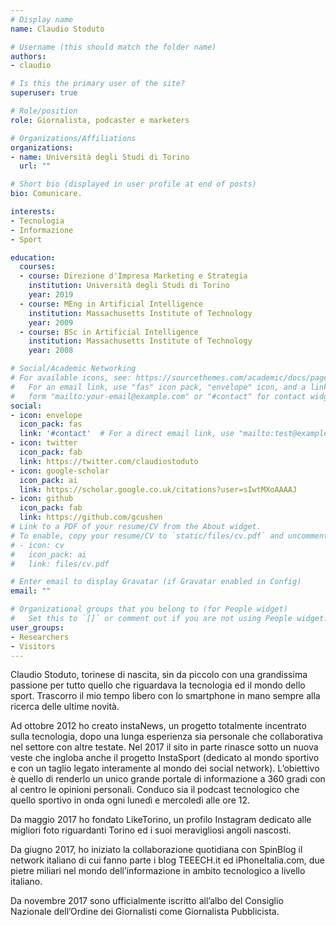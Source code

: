 ```yaml
---
# Display name
name: Claudio Stoduto

# Username (this should match the folder name)
authors:
- claudio

# Is this the primary user of the site?
superuser: true

# Role/position
role: Giornalista, podcaster e marketers

# Organizations/Affiliations
organizations:
- name: Università degli Studi di Torino
  url: ""

# Short bio (displayed in user profile at end of posts)
bio: Comunicare.

interests:
- Tecnologia
- Informazione
- Sport

education:
  courses:
  - course: Direzione d'Impresa Marketing e Strategia
    institution: Università degli Studi di Torino
    year: 2019
  - course: MEng in Artificial Intelligence
    institution: Massachusetts Institute of Technology
    year: 2009
  - course: BSc in Artificial Intelligence
    institution: Massachusetts Institute of Technology
    year: 2008

# Social/Academic Networking
# For available icons, see: https://sourcethemes.com/academic/docs/page-builder/#icons
#   For an email link, use "fas" icon pack, "envelope" icon, and a link in the
#   form "mailto:your-email@example.com" or "#contact" for contact widget.
social:
- icon: envelope
  icon_pack: fas
  link: '#contact'  # For a direct email link, use "mailto:test@example.org".
- icon: twitter
  icon_pack: fab
  link: https://twitter.com/claudiostoduto
- icon: google-scholar
  icon_pack: ai
  link: https://scholar.google.co.uk/citations?user=sIwtMXoAAAAJ
- icon: github
  icon_pack: fab
  link: https://github.com/gcushen
# Link to a PDF of your resume/CV from the About widget.
# To enable, copy your resume/CV to `static/files/cv.pdf` and uncomment the lines below.
# - icon: cv
#   icon_pack: ai
#   link: files/cv.pdf

# Enter email to display Gravatar (if Gravatar enabled in Config)
email: ""

# Organizational groups that you belong to (for People widget)
#   Set this to `[]` or comment out if you are not using People widget.
user_groups:
- Researchers
- Visitors
---
```


Claudio Stoduto, torinese di nascita, sin da piccolo con una grandissima passione per tutto quello che riguardava la tecnologia ed il mondo dello sport. Trascorro il mio tempo libero con lo smartphone in mano sempre alla ricerca delle ultime novità. 

Ad ottobre 2012 ho creato instaNews, un progetto totalmente incentrato sulla tecnologia, dopo una lunga esperienza sia personale che collaborativa nel settore con altre testate. Nel 2017 il sito in parte rinasce sotto un nuova veste che ingloba anche il progetto InstaSport (dedicato al mondo sportivo e con un taglio legato interamente al mondo dei social network). L’obiettivo è quello di renderlo un unico grande portale di informazione a 360 gradi con al centro le opinioni personali. Conduco sia il podcast tecnologico che quello sportivo in onda ogni lunedì e mercoledì alle ore 12.

Da maggio 2017 ho fondato LikeTorino, un profilo Instagram dedicato alle migliori foto riguardanti Torino ed i suoi meravigliosi angoli nascosti. 

Da giugno 2017, ho iniziato la collaborazione quotidiana con SpinBlog il network italiano di cui fanno parte i blog TEEECH.it ed iPhoneItalia.com, due pietre miliari nel mondo dell’informazione in ambito tecnologico a livello italiano.

Da novembre 2017 sono ufficialmente iscritto all’albo del Consiglio Nazionale dell’Ordine dei Giornalisti come Giornalista Pubblicista.
